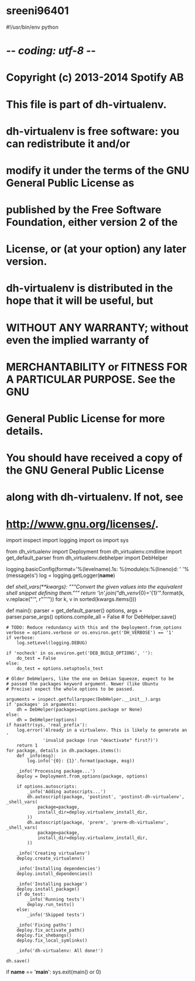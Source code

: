 # sreeni96401




#!/usr/bin/env python
# -*- coding: utf-8 -*-
# Copyright (c) 2013-2014 Spotify AB

# This file is part of dh-virtualenv.

# dh-virtualenv is free software: you can redistribute it and/or
# modify it under the terms of the GNU General Public License as
# published by the Free Software Foundation, either version 2 of the
# License, or (at your option) any later version.

# dh-virtualenv is distributed in the hope that it will be useful, but
# WITHOUT ANY WARRANTY; without even the implied warranty of
# MERCHANTABILITY or FITNESS FOR A PARTICULAR PURPOSE. See the GNU
# General Public License for more details.

# You should have received a copy of the GNU General Public License
# along with dh-virtualenv. If not, see
# <http://www.gnu.org/licenses/>.

import inspect
import logging
import os
import sys

from dh_virtualenv import Deployment
from dh_virtualenv.cmdline import get_default_parser
from dh_virtualenv.debhelper import DebHelper

logging.basicConfig(format='%(levelname).1s: %(module)s:%(lineno)d: '
                    '%(message)s')
log = logging.getLogger(__name__)


def _shell_vars(**kwargs):
    """Convert the given values into the equivalent shell snippet defining them."""
    return '\n'.join("dh_venv_{0}='{1}'".format(k, v.replace("'", r"'\''"))
                     for k, v in sorted(kwargs.items()))


def main():
    parser = get_default_parser()
    options, args = parser.parse_args()
    options.compile_all = False  # for DebHelper.save()

    # TODO: Reduce redundancy with this and the Deployment.from_options
    verbose = options.verbose or os.environ.get('DH_VERBOSE') == '1'
    if verbose:
        log.setLevel(logging.DEBUG)

    if 'nocheck' in os.environ.get('DEB_BUILD_OPTIONS', ''):
        do_test = False
    else:
        do_test = options.setuptools_test

    # Older DebHelpers, like the one on Debian Squeeze, expect to be
    # passed the packages keyword argument. Newer (like Ubuntu
    # Precise) expect the whole options to be passed.

    arguments = inspect.getfullargspec(DebHelper.__init__).args
    if 'packages' in arguments:
        dh = DebHelper(packages=options.package or None)
    else:
        dh = DebHelper(options)
    if hasattr(sys, 'real_prefix'):
        log.error('Already in a virtualenv. This is likely to generate an '
                  'invalid package (run "deactivate" first?)')
        return 1
    for package, details in dh.packages.items():
        def _info(msg):
            log.info('{0}: {1}'.format(package, msg))

        _info('Processing package...')
        deploy = Deployment.from_options(package, options)

        if options.autoscripts:
            _info('Adding autoscripts...')
            dh.autoscript(package, 'postinst', 'postinst-dh-virtualenv', _shell_vars(
                package=package,
                install_dir=deploy.virtualenv_install_dir,
            ))
            dh.autoscript(package, 'prerm', 'prerm-dh-virtualenv', _shell_vars(
                package=package,
                install_dir=deploy.virtualenv_install_dir,
            ))

        _info('Creating virtualenv')
        deploy.create_virtualenv()

        _info('Installing dependencies')
        deploy.install_dependencies()

        _info('Installing package')
        deploy.install_package()
        if do_test:
            _info('Running tests')
            deploy.run_tests()
        else:
            _info('Skipped tests')

        _info('Fixing paths')
        deploy.fix_activate_path()
        deploy.fix_shebangs()
        deploy.fix_local_symlinks()

        _info('dh-virtualenv: All done!')

    dh.save()

if __name__ == '__main__':
    sys.exit(main() or 0)

    
